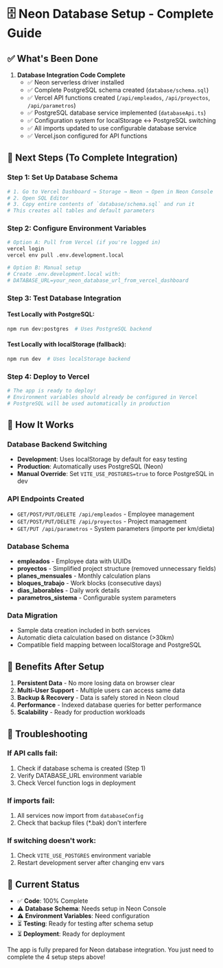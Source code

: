 # 🗄️ Neon Database Setup - Complete Guide

## ✅ What's Been Done

1. **Database Integration Code Complete**
   - ✅ Neon serverless driver installed
   - ✅ Complete PostgreSQL schema created (`database/schema.sql`)
   - ✅ Vercel API functions created (`/api/empleados`, `/api/proyectos`, `/api/parametros`)
   - ✅ PostgreSQL database service implemented (`databaseApi.ts`)
   - ✅ Configuration system for localStorage ↔ PostgreSQL switching
   - ✅ All imports updated to use configurable database service
   - ✅ Vercel.json configured for API functions

## 🚀 Next Steps (To Complete Integration)

### Step 1: Set Up Database Schema
```bash
# 1. Go to Vercel Dashboard → Storage → Neon → Open in Neon Console
# 2. Open SQL Editor
# 3. Copy entire contents of `database/schema.sql` and run it
# This creates all tables and default parameters
```

### Step 2: Configure Environment Variables
```bash
# Option A: Pull from Vercel (if you're logged in)
vercel login
vercel env pull .env.development.local

# Option B: Manual setup
# Create .env.development.local with:
# DATABASE_URL=your_neon_database_url_from_vercel_dashboard
```

### Step 3: Test Database Integration

#### Test Locally with PostgreSQL:
```bash
npm run dev:postgres  # Uses PostgreSQL backend
```

#### Test Locally with localStorage (fallback):
```bash
npm run dev  # Uses localStorage backend
```

### Step 4: Deploy to Vercel
```bash
# The app is ready to deploy!
# Environment variables should already be configured in Vercel
# PostgreSQL will be used automatically in production
```

## 🔧 How It Works

### Database Backend Switching
- **Development**: Uses localStorage by default for easy testing
- **Production**: Automatically uses PostgreSQL (Neon)
- **Manual Override**: Set `VITE_USE_POSTGRES=true` to force PostgreSQL in dev

### API Endpoints Created
- `GET/POST/PUT/DELETE /api/empleados` - Employee management
- `GET/POST/PUT/DELETE /api/proyectos` - Project management
- `GET/PUT /api/parametros` - System parameters (importe per km/dieta)

### Database Schema
- **empleados** - Employee data with UUIDs
- **proyectos** - Simplified project structure (removed unnecessary fields)
- **planes_mensuales** - Monthly calculation plans
- **bloques_trabajo** - Work blocks (consecutive days)
- **dias_laborables** - Daily work details
- **parametros_sistema** - Configurable system parameters

### Data Migration
- Sample data creation included in both services
- Automatic dieta calculation based on distance (>30km)
- Compatible field mapping between localStorage and PostgreSQL

## 🎯 Benefits After Setup

1. **Persistent Data** - No more losing data on browser clear
2. **Multi-User Support** - Multiple users can access same data
3. **Backup & Recovery** - Data is safely stored in Neon cloud
4. **Performance** - Indexed database queries for better performance
5. **Scalability** - Ready for production workloads

## 🐛 Troubleshooting

### If API calls fail:
1. Check if database schema is created (Step 1)
2. Verify DATABASE_URL environment variable
3. Check Vercel function logs in deployment

### If imports fail:
1. All services now import from `databaseConfig`
2. Check that backup files (*.bak) don't interfere

### If switching doesn't work:
1. Check `VITE_USE_POSTGRES` environment variable
2. Restart development server after changing env vars

## 📝 Current Status

- ✅ **Code**: 100% Complete
- ⚠️ **Database Schema**: Needs setup in Neon Console  
- ⚠️ **Environment Variables**: Need configuration
- ⏳ **Testing**: Ready for testing after schema setup
- ⏳ **Deployment**: Ready for deployment

The app is fully prepared for Neon database integration. You just need to complete the 4 setup steps above!